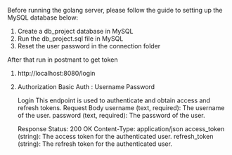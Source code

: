 Before running the golang server, please follow the guide to setting up the MySQL database below:

1. Create a db_project database in MySQL
2. Run the db_project.sql file in MySQL
3. Reset the user password in the connection folder

After that run in postmant to get token
1. http://localhost:8080/login
2. Authorization
   Basic Auth :
     Username <username>
     Password <password>

     Login
     This endpoint is used to authenticate and obtain access and refresh tokens.
     Request Body
     username (text, required): The username of the user.
     password (text, required): The password of the user.
    
     Response
     Status: 200 OK
     Content-Type: application/json
     access_token (string): The access token for the authenticated user.
     refresh_token (string): The refresh token for the authenticated user.
    
